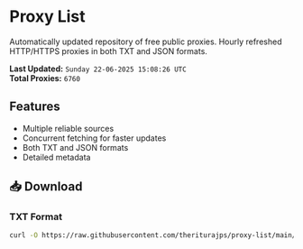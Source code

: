 # Proxy List

Automatically updated repository of free public proxies. Hourly refreshed HTTP/HTTPS proxies in both TXT and JSON formats.

**Last Updated:** `Sunday 22-06-2025 15:08:26 UTC`  
**Total Proxies:** `6760`

## Features
- Multiple reliable sources
- Concurrent fetching for faster updates
- Both TXT and JSON formats
- Detailed metadata

## 📥 Download

### TXT Format
```bash
curl -O https://raw.githubusercontent.com/theriturajps/proxy-list/main/proxies.txt